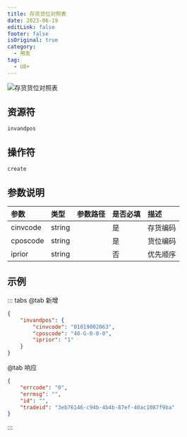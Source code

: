 ```yaml
---
title: 存货货位对照表
date: 2023-06-19
editLink: false
footer: false
isOriginal: true
category:
  - 用友
tag:
  - U8+
---
```


![存货货位对照表](https://nas.ilyl.life:8092/yonyou/u8/invandpos.gif)

## 资源符

`invandpos`
  
## 操作符

`create`

## 参数说明

|参数|类型|参数路径|是否必填|描述|
|:-|:-|:-|:-|:-|
|cinvcode|string||是|存货编码|
|cposcode|string||是|货位编码|
|iprior|string||否|优先顺序|

## 示例

::: tabs
@tab 新增

```json
{
    "invandpos": {
        "cinvcode": "01019002063",
        "cposcode": "40-G-0-0-0",
        "iprior": "1"
    }
}
```

@tab 响应

```json
{
    "errcode": "0",
    "errmsg": "",
    "id": "",
    "tradeid": "3eb76146-c94b-4b4b-87ef-40ac1087f9ba"
}
```

:::
